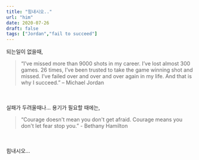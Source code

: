 ```yaml
---
title: "힘내시오.."
url: "him"
date: 2020-07-26
draft: false
tags: ["Jordan","fail to succeed"]
---
```

되는일이 없을때,</br>

>“I’ve missed more than 9000 shots in my career. I’ve lost almost 300 games. 26 times, I’ve been trusted to take the game winning shot and missed. I’ve failed over and over and over again in my life. And that is why I succeed.” – Michael Jordan

</br></br>
실패가 두려울때나... 용기가 필요할 때에는,</br>

>“Courage doesn't mean you don't get afraid. Courage means you don't let fear stop you.” -  Bethany Hamilton

</br></br>
힘내시오...
